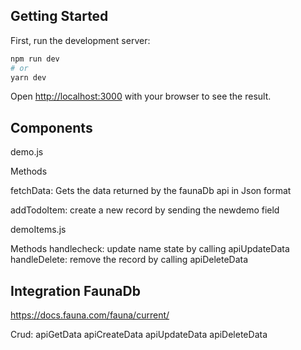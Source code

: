 ## Getting Started

First, run the development server:

```bash
npm run dev
# or
yarn dev
```

Open [http://localhost:3000](http://localhost:3000) with your browser to see the result.

## Components
demo.js

Methods

fetchData: 
Gets the data returned by the faunaDb api in Json format

addTodoItem:
create a new record by sending the newdemo field

demoItems.js

Methods
handlecheck:
update name state by calling apiUpdateData
handleDelete:
remove the record by calling apiDeleteData

## Integration FaunaDb
https://docs.fauna.com/fauna/current/

Crud:
apiGetData
apiCreateData
apiUpdateData
apiDeleteData




